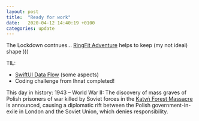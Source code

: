 ```yaml
---
layout: post
title:  "Ready for work"
date:   2020-04-12 14:40:19 +0100
categories: update
---
```

The Lockdown contnues... [RingFit Adventure](https://www.nintendo.co.uk/Games/Nintendo-Switch/Ring-Fit-Adventure-1638708.html) helps to keep (my not ideal) shape )))

TIL:
- [SwiftUI Data Flow](https://developer.apple.com/videos/play/wwdc2019/226/) (some aspects)
- Coding challenge from Ihnat completed!


This day in history: 1943 – World War II: The discovery of mass graves of Polish prisoners of war killed by Soviet forces in the [Katyń Forest Massacre](https://en.wikipedia.org/wiki/Katyn_massacre) is announced, causing a diplomatic rift between the Polish government-in-exile in London and the Soviet Union, which denies responsibility.
